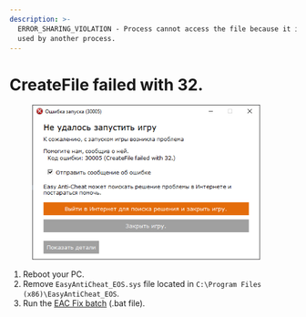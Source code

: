 ```yaml
---
description: >-
  ERROR_SHARING_VIOLATION - Process cannot access the file because it is being
  used by another process.
---
```


# CreateFile failed with 32.

<figure><img src="../.gitbook/assets/createfile32.png" alt="" width="400"><figcaption></figcaption></figure>

1. Reboot your PC.
2. Remove `EasyAntiCheat_EOS.sys` file located in `C:\Program Files (x86)\EasyAntiCheat_EOS`.
3. Run the [EAC Fix batch](https://github.com/livingflore/BattleBitEACFix/releases) (.bat file).
